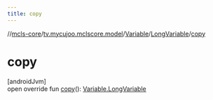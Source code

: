 ```yaml
---
title: copy
---
```

//[mcls-core](../../../../index.html)/[tv.mycujoo.mclscore.model](../../index.html)/[Variable](../index.html)/[LongVariable](index.html)/[copy](copy.html)



# copy



[androidJvm]\
open override fun [copy](copy.html)(): [Variable.LongVariable](index.html)




